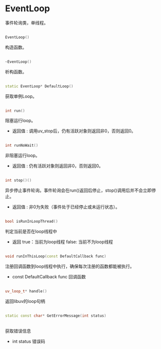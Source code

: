 # EventLoop
事件轮询类，单线程。
<br></br>
```C++
EventLoop()
```
构造函数。
<br></br>
```C++
~EventLoop()
```
析构函数。
<br></br>
```C++
static EventLoop* DefaultLoop()
```
获取单例Loop。
<br></br>
```C++ 
int run()
```
阻塞运行loop。
* 返回值 : 调用uv_stop后，仍有活跃对象则返回非0，否则返回0。
<br></br>
```C++ 
int runNoWait()
```
非阻塞运行loop。
* 返回值 : 仍有活跃对象则返回非0，否则返回0。
<br></br>
```C++ 
int stop()()
```
异步停止事件轮询。事件轮询会在run()返回后停止，stop()调用后并不会立即停止。
* 返回值 : 非0为失败（事件处于已经停止或未运行状态）。
<br></br>
```C++ 
bool isRunInLoopThread()
```
判定当前是否在loop线程中
* 返回 true：当前为loop线程 false: 当前不为loop线程
<br></br>
```C++ 
void runInThisLoop(const DefaultCallback func)
```
注册回调函数到loop线程中执行，确保每次注册的函数都能被执行。
* const DefaultCallback func 回调函数
<br></br>
```C++ 
uv_loop_t* handle()
```
返回libuv的loop句柄
<br></br>
```C++ 
static const char* GetErrorMessage(int status)
```
 <br>获取错误信息</br>
 * int status 错误码
 
